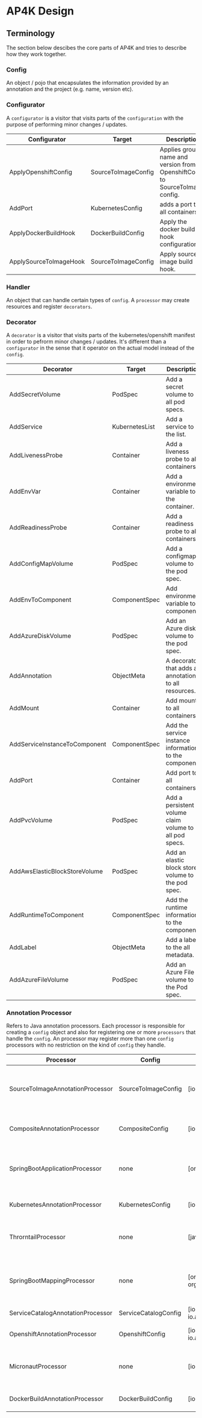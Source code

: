 # AP4K Design

## Terminology

The section below descibes the core parts of AP4K and tries to describe how they work together.

### Config

An object / pojo that encapsulates the information provided by an annotation and the project (e.g. name, version etc).

### Configurator

A `configurator` is a visitor that visits parts of the `configuration` with the purpose of performing minor changes / updates.


| Configurator           | Target              | Description                                                                   |
|------------------------|---------------------|-------------------------------------------------------------------------------|
| ApplyOpenshiftConfig   | SourceToImageConfig | Applies group, name and version from OpenshiftConfig to SourceToImage config. |
| AddPort                | KubernetesConfig    | adds a port to all containers.                                                |
| ApplyDockerBuildHook   | DockerBuildConfig   | Apply the docker build hook configuration.                                    |
| ApplySourceToImageHook | SourceToImageConfig | Apply source to image build hook.                                             |


### Handler 

An object that can handle certain types of `config`. A `processor` may create resources and register `decorators`.

### Decorator

A `decorator` is a visitor that visits parts of the kubernetes/openshift manifest in order to pefrorm minor changes / updates.
It's different than a `configurator` in the sense that it operator on the actual model instead of the `config`.

| Decorator                     | Target         | Description                                            |
|-------------------------------|----------------|--------------------------------------------------------|
| AddSecretVolume               | PodSpec        | Add a secret volume to all pod specs.                  |
| AddService                    | KubernetesList | Add a service to the list.                             |
| AddLivenessProbe              | Container      | Add a liveness probe to all containers.                |
| AddEnvVar                     | Container      | Add a environment variable to the container.           |
| AddReadinessProbe             | Container      | Add a readiness probe to all containers.               |
| AddConfigMapVolume            | PodSpec        | Add a configmap volume to the pod spec.                |
| AddEnvToComponent             | ComponentSpec  | Add environment variable to component.                 |
| AddAzureDiskVolume            | PodSpec        | Add an Azure disk volume to the pod spec.              |
| AddAnnotation                 | ObjectMeta     | A decorator that adds an annotation to all resources.  |
| AddMount                      | Container      | Add mount to all containers.                           |
| AddServiceInstanceToComponent | ComponentSpec  | Add the service instance information to the component. |
| AddPort                       | Container      | Add port to all containers.                            |
| AddPvcVolume                  | PodSpec        | Add a persistent volume claim volume to all pod specs. |
| AddAwsElasticBlockStoreVolume | PodSpec        | Add an elastic block store volume to the pod spec.     |
| AddRuntimeToComponent         | ComponentSpec  | Add the runtime information to the component.          |
| AddLabel                      | ObjectMeta     | Add a label to the all metadata.                       |
| AddAzureFileVolume            | PodSpec        | Add an Azure File volume to the Pod spec.              |

### Annotation Processor
Refers to Java annotation processors. Each processor is responsible for creating a `config` object and also for registering one or more `processors` that handle the `config`.
An processor may register more than one `config` processors with no restriction on the kind of `config` they handle. 

| Processor                         | Config               | Supported Annotations                                                                                        | Description                                                       |
|-----------------------------------|----------------------|--------------------------------------------------------------------------------------------------------------|-------------------------------------------------------------------|
| SourceToImageAnnotationProcessor  | SourceToImageConfig  | [io.ap4k.openshift.annotation.SourceToImage]                                                                 | Adds source to image configuration in the openshift manifests.    |
| CompositeAnnotationProcessor      | CompositeConfig      | [io.ap4k.component.annotation.CompositeApplication]                                                          | Generate component custom resources.                              |
| SpringBootApplicationProcessor    | none                 | [org.springframework.boot.autoconfigure.SpringBootApplication]                                               | Detects Spring Boot and set the runtime attribute to Spring Boot. |
| KubernetesAnnotationProcessor     | KubernetesConfig     | [io.ap4k.annotation.KubernetesApplication]                                                                   | Generates kubernetes manifests.                                   |
| ThrorntailProcessor               | none                 | [javax.ws.rs.ApplicationPath, javax.jws.WebService]                                                          | Detects jaxrs and jaxws annotations and registers the http port.  |
| SpringBootMappingProcessor        | none                 | [org.springframework.web.bind.annotation.RequestMapping, org.springframework.web.bind.annotation.GetMapping] | Detects Spring Boot web endpoints and registers the http port.    |
| ServiceCatalogAnnotationProcessor | ServiceCatalogConfig | [io.ap4k.servicecatalog.annotation.ServiceCatalog, io.ap4k.servicecatalog.annotation.ServiceCatalogInstance] |                                                                   |
| OpenshiftAnnotationProcessor      | OpenshiftConfig      | [io.ap4k.annotation.KubernetesApplication, io.ap4k.openshift.annotation.OpenshiftApplication]                | Generates openshift manifests.                                    |
| MicronautProcessor                | none                 | [io.micronaut.http.annotation.Controller]                                                                    | Detects the micronaut controller and registers the http port.     |
| DockerBuildAnnotationProcessor    | DockerBuildConfig    | [io.ap4k.docker.annotation.DockerBuild]                                                                      | Register a docker build hook.                                     |
